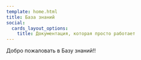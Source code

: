 ```yaml
---
template: home.html
title: База знаний
social:
  cards_layout_options:
    title: Документация, которая просто работает
---
```


Добро пожаловать в Базу знаний!!